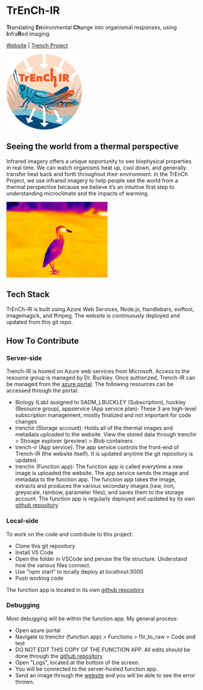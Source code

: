 # TrEnCh-IR
**Tr**anslating **En**vironmental **Ch**ange into organismal responses, using **I**nfra**R**ed imaging.

[Website](http://trench-ir.azurewebsites.net/) | [Trench Project](https://trenchproject.github.io/)

<img src="/public/images/logo.png" width="200px" height="200px">

## Seeing the world from a thermal perspective
Infrared imagery offers a unique opportunity to see biophysical properties in real time. We can watch organisms heat up, cool down, and generally transfer heat back and forth throughout their environment. In the TrEnCh Project, we use infrared imagery to help people see the world from a thermal perspective because we believe it’s an intuitive first step to understanding microclimate and the impacts of warming.

<img src="/public/images/gallery_2.jpg" height="200px">

## Tech Stack
TrEnCh-IR is built using Azure Web Services, Node.js, Handlebars, exiftool, imagemagick, and ffmpeg. The website is continuously deployed and updated from this git repo. 

## How To Contribute

### Server-side
Trench-IR is hosted on Azure web services from Microsoft. Access to the resource group is managed by Dr. Buckley. Once authorized, Trench-IR can be managed from the [azure portal](https://portal.azure.com/#home). The following resources can be accessed through the portal:
- Biology (Lab) assigned to SADM_LBUCKLEY (Subscription), huckley (Resource group), appservice (App service plan): These 3 are high-level subscription management, mostly finalized and not important for code changes
- trenchir (Storage account): Holds all of the thermal images and metadata uploaded to the website. View the stored data through trenchir > Stroage explorer (preview) > Blob containers
- trench-ir (App service): The app service controls the front-end of Trench-IR (the website itself). It is updated anytime the git repository is updated.
- trenchir (Function app): The function app is called everytime a new image is uploaded the website. The app service sends the image and metadata to the function app. The function app takes the image, extracts and produces the various secondary images (raw, iron, greyscale, rainbow, parameter files), and saves them to the storage account. The function app is regularly deployed and updated by its own [github repository](https://github.com/trenchproject/trenchir-functions) 

### Local-side
To work on the code and contribute to this project:
- Clone this git repository
- Install VS Code
- Open the folder in VSCode and peruse the file structure. Understand how the various files connect. 
- Use "npm start" to locally deploy at localhost:3000
- Push working code

The function app is located in its own [github repository](https://github.com/trenchproject/trenchir-functions) 

### Debugging
Most debugging will be within the function app. My general process:
- Open azure portal
- Navigate to trenchir (function app) > Functions > flir_to_raw > Code and test
- DO NOT EDIT THIS COPY OF THE FUNCTION APP. All edits should be done through the [github repository](https://github.com/trenchproject/trenchir-functions) 
- Open "Logs", located at the bottom of the screen.
- You will be connected to the server-hosted function app.
- Send an image through the [website](https://trench-ir.trenchproject.com/) and you will be able to see the error thrown.
